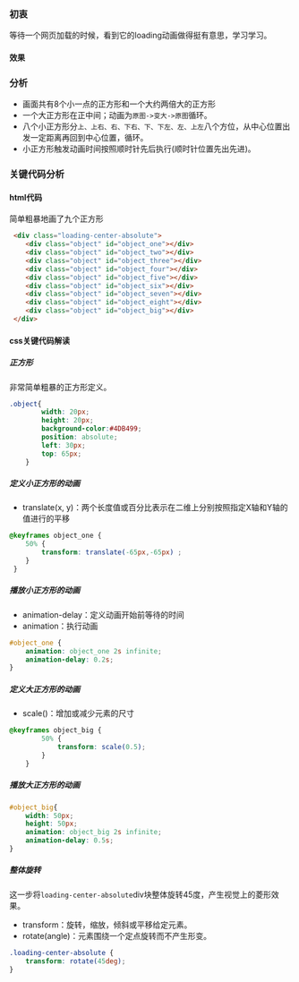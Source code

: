 ### 初衷 
等待一个网页加载的时候，看到它的loading动画做得挺有意思，学习学习。

#### 效果
<loading/>

### 分析
* 画面共有8个小一点的正方形和一个大约两倍大的正方形
* 一个大正方形在正中间；动画为`原图->变大->原图`循环。
* 八个小正方形分`上、上右、右、下右、下、下左、左、上左`八个方位，从中心位置出发一定距离再回到中心位置，循环。
* 小正方形触发动画时间按照顺时针先后执行(顺时针位置先出先进)。

### 关键代码分析
#### html代码
简单粗暴地画了九个正方形
```html
 <div class="loading-center-absolute">
    <div class="object" id="object_one"></div>
    <div class="object" id="object_two"></div>
    <div class="object" id="object_three"></div>
    <div class="object" id="object_four"></div>
    <div class="object" id="object_five"></div>
    <div class="object" id="object_six"></div>
    <div class="object" id="object_seven"></div>
    <div class="object" id="object_eight"></div>
    <div class="object" id="object_big"></div>
 </div>
```

#### css关键代码解读
##### 正方形
非常简单粗暴的正方形定义。
```css
.object{
        width: 20px;
        height: 20px;
        background-color:#4DB499;
        position: absolute;
        left: 30px;
        top: 65px;
    }
```

##### 定义小正方形的动画

* translate(x, y)：两个长度值或百分比表示在二维上分别按照指定X轴和Y轴的值进行的平移
```css
@keyframes object_one {
    50% {
        transform: translate(-65px,-65px) ;
    }
 }
``` 

##### 播放小正方形的动画
* animation-delay：定义动画开始前等待的时间
* animation：执行动画
```css
#object_one {
    animation: object_one 2s infinite;
    animation-delay: 0.2s;
}
```

##### 定义大正方形的动画
* scale()：增加或减少元素的尺寸
```css
@keyframes object_big {
        50% {
            transform: scale(0.5);
        }
    }
```

##### 播放大正方形的动画
```css
#object_big{
    width: 50px;
    height: 50px;
    animation: object_big 2s infinite;
    animation-delay: 0.5s;
}
```


##### 整体旋转
这一步将`loading-center-absolute`div块整体旋转45度，产生视觉上的菱形效果。
* transform：旋转，缩放，倾斜或平移给定元素。
* rotate(angle)：元素围绕一个定点旋转而不产生形变。

```css
.loading-center-absolute {
    transform: rotate(45deg);
}
```

